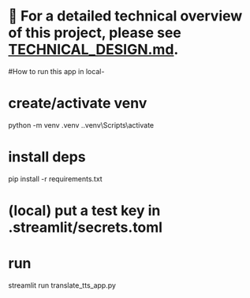 # 📄 For a detailed technical overview of this project, please see [TECHNICAL_DESIGN.md](TECHNICAL_DESIGN.md).


#How to run this app in local-
# create/activate venv
python -m venv .venv
.\.venv\Scripts\activate

# install deps
pip install -r requirements.txt

# (local) put a test key in .streamlit/secrets.toml

# run
streamlit run translate_tts_app.py